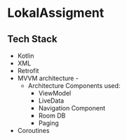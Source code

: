 # LokalAssigment

## Tech Stack
- Kotlin
- XML 
- Retrofit
- MVVM architecture -
  - Architecture Components used:
    - ViewModel
    - LiveData
    - Navigation Component
    - Room DB
    - Paging
- Coroutines
  
